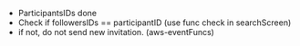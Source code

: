 - ParticipantsIDs done
- Check if followersIDs == participantID (use func check in searchScreen)
- if not, do not send new invitation. (aws-eventFuncs)
